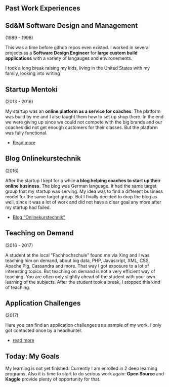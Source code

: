 ## Past Work Experiences

## Sd&M Software Design and Management

(1989 - 1998)

This was a time before github repos even existed. I worked in several projects as a **Software Design Engineer** for **large custom build applications** with a variety of langauges and environements.

I took a long break raising my kids, living in the United States with my family, looking into writing

## Startup Mentoki

(2013 - 2016)

My startup was an **online platform as a service for coaches**. The platform was build by me and I also taught them how to set up shop there. In the end we were giving up since we could not compete with the big brands and our coaches did not get enough customers for their classes. But the platform was fully functional.
- [Read more](mentoki)

## Blog Onlinekurstechnik

(2016) 

After the startup I kept for a while **a blog helping coaches to start up their online business**. The blog was German language. It had the same target group that my startup was serving. My idea was to find a different business model for the same target group. But I finally decided to drop the blog as well, since it was a lot of work and did not have a clear goal any more after my startup had failed.
- [Blog "Onlinekurstechnik"](onlinekurstechnik)

## Teaching on Demand

(2016 - 2017)

A student at the local "Fachhochschule" found me via Xing and I was teaching him on demand, about big data, PHP, Javascript, XML, CSS, Apache Pig, Cassandra and more. That way I got exposure to a lot of interesting topics. But teaching on demand is not a very efficient way of teaching. You are often only slightly ahead of the student with your own learning of the subjects. After the student took a break, I stopped this kind of teaching.

## Application Challenges

(2017)

Here you can find an application challenges as a sample of my work. I only got contacted once by a headhunter.
- [read more](code-challenges)

## Today: My Goals

My learning is not yet finished. Currently I am enrolled in 2 deep learning programs. Also it is time to start to do serious work again: **Open Source** and **Kaggle** provide plenty of opportunity for that. 

